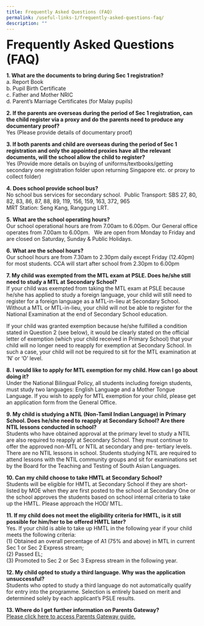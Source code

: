 ```yaml
---
title: Frequently Asked Questions (FAQ)
permalink: /useful-links-1/frequently-asked-questions-faq/
description: ""
---
```

**<font size=6>Frequently Asked Questions (FAQ)</font>**

**1\. What are the documents to bring during Sec 1 registration?** <br>
 a. Report Book  
b. Pupil Birth Certificate  <br>c. Father and Mother NRIC  
d. Parent’s Marriage Certificates (for Malay pupils)    
  
**2. If the parents are overseas during the period of Sec 1 registration, can the child register via a proxy and do the parents need to produce any documentary proof?**   <br>Yes (Please provide details of documentary proof)    
  
**3. If both parents and child are overseas during the period of Sec 1 registration and only the appointed proxies have all the relevant documents, will the school allow the child to register?**     
Yes (Provide more details on buying of uniforms/textbooks/getting secondary one registration folder upon returning Singapore etc. or proxy to collect folder)  
  
**4. Does school provide school bus?**
<br>No school bus services for secondary school.  Public Transport: SBS 27, 80, 82, 83, 86, 87, 88, 89, 119, 156, 159, 163, 372, 965 <br>MRT Station: Seng Kang, Ranggung LRT.  
  
**5. What are the school operating hours?**
<br>Our school operational hours are from 7.00am to 6.00pm. Our General office operates from 7.00am to 6.00pm.   We are open from Monday to Friday and are closed on Saturday, Sunday & Public Holidays.  

**6\. What are the school hours?**
<br>Our school hours are from 7.30am to 2.30pm daily except Friday (12.40pm) for most students. CCA will start after school from 2.30pm to 6.00pm  
  

**7\. My child was exempted from the MTL exam at PSLE. Does he/she still need to study a MTL at** **Secondary School?** <br>
If your child was exempted from taking the MTL exam at PSLE because he/she has applied to study a foreign language, your child will still need to register for a foreign language as a MTL-in-lieu at Secondary School. Without a MTL or MTL-in-lieu, your child will not be able to register for the National Examination at the end of Secondary School education.

If your child was granted exemption because he/she fulfilled a condition stated in Question 2 (see below), it would be clearly stated on the official letter of exemption (which your child received in Primary School) that your child will no longer need to reapply for exemption at Secondary School. In such a case, your child will not be required to sit for the MTL examination at ‘N’ or ‘O’ level.

  

**8\. I would like to apply for MTL exemption for my child. How can I go about doing it?**<br>
Under the National Bilingual Policy, all students including foreign students, must study two languages: English Language and a Mother Tongue Language. If you wish to apply for MTL exemption for your child, please get an application form from the General Office.

  

**9\. My child is studying a NTIL (Non-Tamil Indian Language) in Primary School. Does he/she need to** **reapply at Secondary School? Are there NTIL lessons conducted in school?**<br>
Students who have obtained approval at the primary level to study a NTIL are also required to reapply at Secondary School. They must continue to offer the approved non-MTL or NTIL at secondary and pre- tertiary levels. There are no NTIL lessons in school. Students studying NTIL are required to attend lessons with the NTIL community groups and sit for examinations set by the Board for the Teaching and Testing of South Asian Languages.

  

**10\. Can my child choose to take HMTL at Secondary School?**<br>
Students will be eligible for HMTL at Secondary School if they are short-listed by MOE when they are first posted to the school at Secondary One or the school approves the students based on school internal criteria to take up the HMTL. Please approach the HOD/ MTL.

  

**11\. If my child does not meet the eligibility criteria for HMTL, is it still possible for him/her to be** **offered HMTL later?**<br>
Yes. If your child is able to take up HMTL in the following year if your child meets the following criteria:<br>
(1) Obtained an overall percentage of A1 (75% and above) in MTL in current Sec 1 or Sec 2 Express stream;<br>
(2) Passed EL;<br>
(3) Promoted to Sec 2 or Sec 3 Express stream in the following year. 

  

**12\. My child opted to study a third language. Why was the application unsuccessful?**<br>
Students who opted to study a third language do not automatically qualify for entry into the programme. Selection is entirely based on merit and determined solely by each applicant’s PSLE results.

  

**13\. Where do I get further information on Parents Gateway?**<br>
[Please click here to access Parents Gateway guide.](https://moe-sengkangsec-staging.netlify.app/useful-links-1/parenting-resources/parents-gateway)